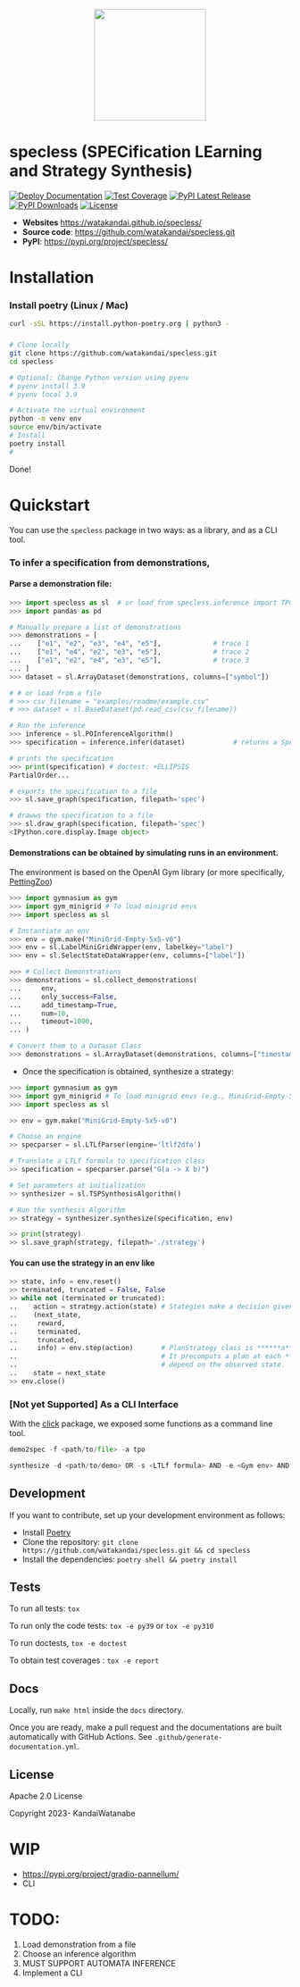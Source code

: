 
<p align="center">
    <img src="https://github.com/watakandai/specless/assets/11141442/ae4d1291-f959-4b46-b9f0-0fe55287467d" width="200" height="200">
</p>


#  specless (SPECification LEarning and Strategy Synthesis)

[![Deploy Documentation](https://github.com/watakandai/specless/actions/workflows/main.yml/badge.svg)](https://github.com/watakandai/specless/actions/workflows/main.yml)
[![Test Coverage](https://img.shields.io/endpoint?url=https://gist.githubusercontent.com/watakandai/5f5c84f28e80b29f2f9ce92300859446/raw/covbadge.json)](https://img.shields.io/endpoint?url=https://gist.githubusercontent.com/watakandai/5f5c84f28e80b29f2f9ce92300859446/raw/covbadge.json)
[![PyPI Latest Release](https://img.shields.io/pypi/v/specless)](https://pypi.org/project/specless/)
[![PyPI Downloads](https://img.shields.io/pypi/dm/specless)](https://pypi.org/project/specless/)
[![License](https://img.shields.io/badge/License-Apache_2.0-blue.svg)](https://opensource.org/licenses/Apache-2.0)



- **Websites** https://watakandai.github.io/specless/
- **Source code**: https://github.com/watakandai/specless.git
- **PyPI**: https://pypi.org/project/specless/


# Installation

<!-- - from PyPI

```bash
pip install specless
```
- from source
```bash
pip install git@github.com:watakandai/specless.git
``` -->

### Install poetry (Linux / Mac)
```bash
curl -sSL https://install.python-poetry.org | python3 -
```

###

```bash
# Clone locally
git clone https://github.com/watakandai/specless.git
cd specless

# Optional: Change Python version using pyenv
# pyenv install 3.9
# pyenv local 3.9

# Activate the virtual environment
python -m venv env
source env/bin/activate
# Install
poetry install
#
```

Done!

# Quickstart

You can use the `specless` package in two ways: as a library, and as a CLI tool.



### To infer a specification from demonstrations,

#### Parse a demonstration file:
```python
>>> import specless as sl  # or load from specless.inference import TPOInference
>>> import pandas as pd

# Manually prepare a list of demonstrations
>>> demonstrations = [
...    ["e1", "e2", "e3", "e4", "e5"],             # trace 1
...    ["e1", "e4", "e2", "e3", "e5"],             # trace 2
...    ["e1", "e2", "e4", "e3", "e5"],             # trace 3
... ]
>>> dataset = sl.ArrayDataset(demonstrations, columns=["symbol"])

# # or load from a file
# >>> csv_filename = "examples/readme/example.csv"
# >>> dataset = sl.BaseDataset(pd.read_csv(csv_filename))

# Run the inference
>>> inference = sl.POInferenceAlgorithm()
>>> specification = inference.infer(dataset)            # returns a Specification

# prints the specification
>>> print(specification) # doctest: +ELLIPSIS
PartialOrder...

# exports the specification to a file
>>> sl.save_graph(specification, filepath='spec')

# drawws the specification to a file
>>> sl.draw_graph(specification, filepath='spec')
<IPython.core.display.Image object>

```

#### Demonstrations can be obtained by simulating runs in an environment.
The environment is based on the OpenAI Gym library (or more specifically, [PettingZoo](https://pettingzoo.farama.org/index.html))
```python
>>> import gymnasium as gym
>>> import gym_minigrid # To load minigrid envs
>>> import specless as sl

# Instantiate an env
>>> env = gym.make("MiniGrid-Empty-5x5-v0")
>>> env = sl.LabelMiniGridWrapper(env, labelkey="label")
>>> env = sl.SelectStateDataWrapper(env, columns=["label"])

>>> # Collect Demonstrations
>>> demonstrations = sl.collect_demonstrations(
...     env,
...     only_success=False,
...     add_timestamp=True,
...     num=10,
...     timeout=1000,
... )

# Convert them to a Dataset Class
>>> demonstrations = sl.ArrayDataset(demonstrations, columns=["timestamp", "label"])

```

- Once the specification is obtained, synthesize a strategy:
```python
>>> import gymnasium as gym
>>> import gym_minigrid # To load minigrid envs (e.g., MiniGrid-Empty-5x5-v0)
>>> import specless as sl

>> env = gym.make("MiniGrid-Empty-5x5-v0")

# Choose an engine
>> specparser = sl.LTLfParser(engine='ltlf2dfa')

# Translate a LTLf formula to specification class
>> specification = specparser.parse("G(a -> X b)")

# Set parameters at initialization
>> synthesizer = sl.TSPSynthesisAlgorithm()

# Run the synthesis Algorithm
>> strategy = synthesizer.synthesize(specification, env)

>> print(strategy)
>> sl.save_graph(strategy, filepath='./strategy')
```

#### You can use the strategy in an env like
```python
>> state, info = env.reset()
>> terminated, truncated = False, False
>> while not (terminated or truncated):
..    action = strategy.action(state) # Stategies make a decision given an observed state
..    (next_state,
..     reward,
..     terminated,
..     truncated,
..     info) = env.step(action)       # PlanStrategy class is ******a** feedforward strategy.
..                                    # It precomputs a plan at each **step** and does not
..                                    # depend on the observed state.
..    state = next_state
>> env.close()

```

### [Not yet Supported] As a CLI Interface
With the [click](https://click.palletsprojects.com/en/8.1.x/) package, we exposed some functions as a command line tool.

```python
demo2spec -f <path/to/file> -a tpo
```

```python
synthesize -d <path/to/demo> OR -s <LTLf formula> AND -e <Gym env> AND -p <path/to/param>
```



## Development

If you want to contribute, set up your development environment as follows:

- Install [Poetry](https://python-poetry.org)
- Clone the repository: `git clone https://github.com/watakandai/specless.git && cd specless`
- Install the dependencies: `poetry shell && poetry install`

## Tests

To run all tests: `tox`

To run only the code tests: `tox -e py39` or `tox -e py310`

To run doctests, `tox -e doctest`

To obtain test coverages : `tox -e report`

## Docs

Locally, run `make html` inside the `docs` directory.

Once you are ready, make a pull request and the documentations are built automatically with GitHub Actions.
See `.github/generate-documentation.yml`.

## License

Apache 2.0 License

Copyright 2023- KandaiWatanabe



# WIP
- https://pypi.org/project/gradio-pannellum/
- CLI


# TODO:
1. Load demonstration from a file
2. Choose an inference algorithm
3. MUST SUPPORT AUTOMATA INFERENCE
4. Implement a CLI
